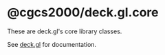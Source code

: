 # @cgcs2000/deck.gl.core

These are deck.gl's core library classes.

See [deck.gl](http://deck.gl) for documentation.
